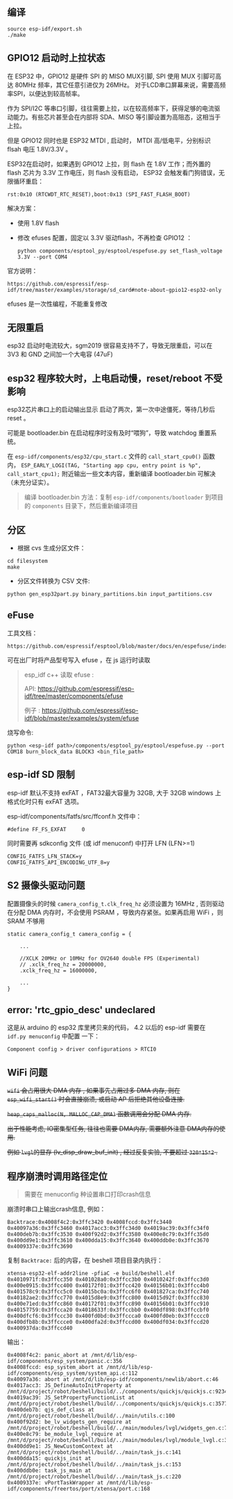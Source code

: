 ## 编译

```
source esp-idf/export.sh
./make
```

## GPIO12 启动时上拉状态

在 ESP32 中，GPIO12 是硬件 SPI 的 MISO MUX引脚, SPI 使用 MUX 引脚可高达 80MHz 频率，其它任意引进仅为 26MHz。
对于LCD串口屏幕来说，需要高频率SPI，以便达到较高帧率。

作为 SPI/I2C 等串口引脚，往往需要上拉，以在较高频率下，获得足够的电流驱动能力。有些芯片甚至会在内部将 SDA、MISO 等引脚设置为高阻态，这相当于上拉。

但是 GPIO12 同时也是 ESP32 MTDI , 启动时， MTDI 高/低电平，分别标识 flsah 电压 1.8V/3.3V 。

ESP32在启动时，如果遇到 GPIO12 上拉，则 flash 在 1.8V 工作；而外置的 flash 芯片为 3.3V 工作电压，则 flash 没有启动， ESP32 会触发看门狗错误，无限循环重启：

```
rst:0x10 (RTCWDT_RTC_RESET),boot:0x13 (SPI_FAST_FLASH_BOOT)
```

解决方案：

* 使用 1.8V flash

* 修改 efuses 配置，固定以 3.3V 驱动flash，不再检查 GPIO12 ：

    ```
    python components/esptool_py/esptool/espefuse.py set_flash_voltage 3.3V --port COM4
    ```

官方说明：
```
https://github.com/espressif/esp-idf/tree/master/examples/storage/sd_card#note-about-gpio12-esp32-only
```

efuses 是一次性编程，不能重复修改

## 无限重启

esp32 启动时电流较大，sgm2019 很容易支持不了，导致无限重启，可以在 3V3 和 GND 之间加一个大电容 (47uF)


## esp32 程序较大时，上电启动慢，reset/reboot 不受影响

esp32芯片串口上的启动输出显示 启动了两次，第一次中途僵死，等待几秒后 reset 。

可能是 bootloader.bin 在启动程序时没有及时“喂狗”，导致 watchdog 重置系统。

在 `esp-idf/components/esp32/cpu_start.c` 文件的 `call_start_cpu0()` 函数内， `ESP_EARLY_LOGI(TAG, "Starting app cpu, entry point is %p", call_start_cpu1);` 
附近输出一些文本内容，重新编译 bootloader.bin 可解决（未充分证实）。


> 编译 bootloader.bin 方法：复制 `esp-idf/components/bootloader` 到项目的 `components` 目录下，然后重新编译项目


## 分区

* 根据 cvs 生成分区文件：

```
cd filesystem
make
```

* 分区文件转换为 CSV 文件:
```
python gen_esp32part.py binary_partitions.bin input_partitions.csv
```


## eFuse

工具文档：

```
https://github.com/espressif/esptool/blob/master/docs/en/espefuse/index.rst
```

可在出厂时将产品型号写入 efuse ，在 js 运行时读取

> esp_idf c++ 读取 efuse :
>
> API: https://github.com/espressif/esp-idf/tree/master/components/efuse
>
> 例子 : https://github.com/espressif/esp-idf/blob/master/examples/system/efuse


烧写命令:
```
python <esp-idf path>/components/esptool_py/esptool/espefuse.py --port COM18 burn_block_data BLOCK3 <bin_file_path>
```

## esp-idf SD 限制

esp-idf 默认不支持 exFAT ，FAT32最大容量为 32GB, 大于 32GB windows 上格式化时只有 exFAT 选项。


esp-idf/components/fatfs/src/ffconf.h 文件中：
```
#define FF_FS_EXFAT		0
```

同时需要再 sdkconfig 文件 (或 idf menuconf) 中打开 LFN (LFN>=1)
```
CONFIG_FATFS_LFN_STACK=y
CONFIG_FATFS_API_ENCODING_UTF_8=y
```

## S2 摄像头驱动问题

配置摄像头的时候 `camera_config_t.clk_freq_hz` 必须设置为 16MHz , 否则驱动在分配 DMA 内存时，不会使用 PSRAM ，导致内存紧张。如果再启用 WiFi ，则 SRAM 不够用

```
static camera_config_t camera_config = {

    ...

    //XCLK 20MHz or 10MHz for OV2640 double FPS (Experimental)
    // .xclk_freq_hz = 20000000,
    .xclk_freq_hz = 16000000,
    
    ...
}
```


## error: 'rtc_gpio_desc' undeclared

这是从 arduino 的 esp32 库里拷贝来的代码， 4.2 以后的 esp-idf 需要在  `idf.py menuconfig` 中配置 一下：

```
Component config > driver configurations > RTCI0
```

## WiFi 问题

~~`wifi` 会占用很大 DMA 内存 , 如果事先占用过多 DMA 内存, 则在 `esp_wifi_start()` 时会直接崩溃, 或启动 AP 后拒绝其他设备连接.~~

~~`heap_caps_malloc(N, MALLOC_CAP_DMA)` 函数调用会分配 DMA 内存.~~

~~出于性能考虑, IO密集型任务, 往往也需要 DMA内存, 需要额外注意 DMA内存的使用.~~

~~例如 `lvgl`的显存 (lv_disp_draw_buf_init) , 经过反复实验, 不要超过 `320*15*2` .~~


## 程序崩溃时调用路径定位

> 需要在 menuconfig 种设置串口打印crash信息

崩溃时串口上输出crash信息, 例如：

```
Backtrace:0x4008f4c2:0x3ffc3420 0x4008fccd:0x3ffc3440 0x40097a36:0x3ffc3460 0x4017acc3:0x3ffc34d0 0x4019ac39:0x3ffc34f0 0x400deb7b:0x3ffc3530 0x400f92d2:0x3ffc3580 0x400e8c79:0x3ffc35d0 0x400dd9e1:0x3ffc3610 0x400dda15:0x3ffc3640 0x400ddb0e:0x3ffc3670 0x4009337e:0x3ffc3690
```

复制 `Backtrace:` 后的内容，在 beshell 项目目录内执行：
```
xtensa-esp32-elf-addr2line -pfiaC -e build/beshell.elf 0x4010971f:0x3ffcc350 0x401028a0:0x3ffcc3b0 0x4010242f:0x3ffcc3d0 0x400e0915:0x3ffcc400 0x40172f01:0x3ffcc420 0x40156b01:0x3ffcc4b0 0x401578c9:0x3ffcc5c0 0x4015bc0a:0x3ffcc6f0 0x401827ca:0x3ffcc740 0x40182ae2:0x3ffcc770 0x4015d8e9:0x3ffcc800 0x4015d92f:0x3ffcc830 0x400e71ed:0x3ffcc860 0x40172f01:0x3ffcc890 0x40156b01:0x3ffcc910 0x40157759:0x3ffcca20 0x4018633f:0x3ffccbb0 0x400df898:0x3ffccbf0 0x400dfcf6:0x3ffccc30 0x400fd0bd:0x3ffccca0 0x400fd0eb:0x3ffcccc0 0x400dfb8b:0x3ffccce0 0x400dfa2d:0x3ffccd00 0x400df034:0x3ffccd20 0x400937da:0x3ffccd40
```

输出：
```
0x4008f4c2: panic_abort at /mnt/d/lib/esp-idf/components/esp_system/panic.c:356
0x4008fccd: esp_system_abort at /mnt/d/lib/esp-idf/components/esp_system/system_api.c:112
0x40097a36: abort at /mnt/d/lib/esp-idf/components/newlib/abort.c:46
0x4017acc3: JS_DefineAutoInitProperty at /mnt/d/project/robot/beshell/build/../components/quickjs/quickjs.c:9234
0x4019ac39: JS_SetPropertyFunctionList at /mnt/d/project/robot/beshell/build/../components/quickjs/quickjs.c:35770
0x400deb7b: qjs_def_class at /mnt/d/project/robot/beshell/build/../main/utils.c:100
0x400f92d2: be_lv_widgets_gen_require at /mnt/d/project/robot/beshell/build/../main/modules/lvgl/widgets_gen.c:7467
0x400e8c79: be_module_lvgl_require at /mnt/d/project/robot/beshell/build/../main/modules/lvgl/module_lvgl.c:328
0x400dd9e1: JS_NewCustomContext at /mnt/d/project/robot/beshell/build/../main/task_js.c:141
0x400dda15: quickjs_init at /mnt/d/project/robot/beshell/build/../main/task_js.c:153
0x400ddb0e: task_js_main at /mnt/d/project/robot/beshell/build/../main/task_js.c:220
0x4009337e: vPortTaskWrapper at /mnt/d/lib/esp-idf/components/freertos/port/xtensa/port.c:168
```